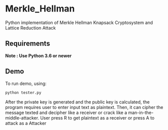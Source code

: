 # Merkle_Hellman
Python implementation of Merkle Hellman Knapsack Cryptosystem and Lattice Reduction Attack

## Requirements
**Note : Use Python 3.6 or newer**
## Demo
To run demo, using:
```angular2html
python tester.py
```
After the private key is generated and the public key is calculated, the program requires user to enter input text as plaintext. Then, it can cipher the message texted and decipher like a receiver or crack like a man-in-the-middle-attacker. User press R to get plaintext as a receiver or press A to attack as a Attacker
